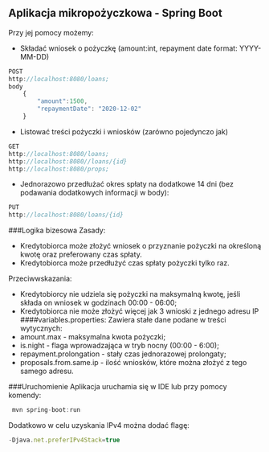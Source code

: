 ## Aplikacja mikropożyczkowa - Spring Boot

Przy jej pomocy możemy:

+ Składać wniosek o pożyczkę (amount:int, repayment date format: YYYY-MM-DD)
```javascript
POST
http://localhost:8080/loans;
body
    {
        "amount":1500,
        "repaymentDate": "2020-12-02"
    }
```
+ Listować treści pożyczki i wniosków (zarówno pojedynczo jak)
```javascript
GET
http://localhost:8080/loans;
http://localhost:8080//loans/{id}
http://localhost:8080/props;
```


+ Jednorazowo przedłużać okres spłaty na dodatkowe 14 dni
(bez podawania dodatkowych informacji w body):
```javascript
PUT
http://localhost:8080/loans/{id}
```

###Logika bizesowa
Zasady:
+ Kredytobiorca może złożyć wniosek o przyznanie pożyczki na określoną kwotę oraz preferowany czas spłaty. 
+ Kredytobiorca może przedłużyć czas spłaty pożyczki tylko raz.

Przeciwwskazania:
+ Kredytobiorcy nie udziela się pożyczki na maksymalną kwotę, jeśli składa on wniosek w godzinach 00:00 - 06:00;
+ Kredytobiorca nie może złożyć więcej jak 3 wnioski z jednego adresu IP
####variables.properties:
Zawiera stałe dane podane w treści wytycznych:
+ amount.max - maksymalna kwota pożyczki;
+ is.night - flaga wprowadzająca w tryb nocny (00:00 - 6:00);
+ repayment.prolongation - stały czas jednorazowej prolongaty;
+ proposals.from.same.ip - ilość wniosków, które można złożyć z tego samego adresu.

###Uruchomienie 
Aplikacja uruchamia się w IDE lub przy pomocy komendy:
```javascript
 mvn spring-boot:run
``` 
Dodatkowo w celu uzyskania IPv4 można dodać flagę:     
```javascript                                    
-Djava.net.preferIPv4Stack=true
``` 
